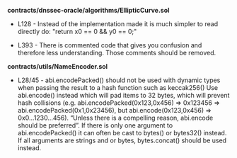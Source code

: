 **contracts/dnssec-oracle/algorithms/EllipticCurve.sol**
- L128 - Instead of the implementation made it is much simpler to read directly do: "return x0 == 0 && y0 == 0;"

- L393 - There is commented code that gives you confusion and therefore less understanding. Those comments should be removed.


**contracts/utils/NameEncoder.sol**
- L28/45 - abi.encodePacked() should not be used with dynamic types when passing the result to a hash function such as keccak256()
Use abi.encode() instead which will pad items to 32 bytes, which will prevent hash collisions (e.g. abi.encodePacked(0x123,0x456) => 0x123456 => abi.encodePacked(0x1,0x23456), but abi.encode(0x123,0x456) => 0x0...1230...456). “Unless there is a compelling reason, abi.encode should be preferred”. If there is only one argument to abi.encodePacked() it can often be cast to bytes() or bytes32() instead.
If all arguments are strings and or bytes, bytes.concat() should be used instead.
